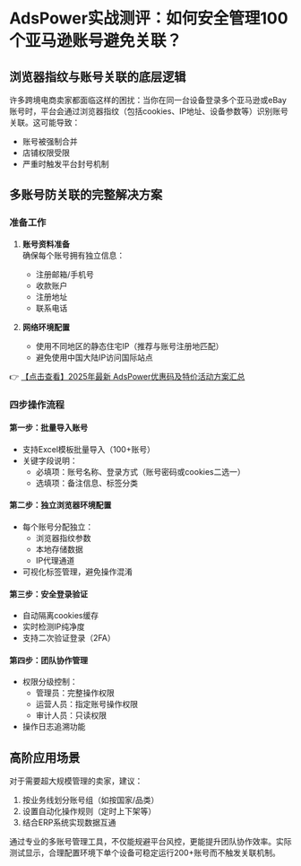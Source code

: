 # AdsPower实战测评：如何安全管理100个亚马逊账号避免关联？

## 浏览器指纹与账号关联的底层逻辑

许多跨境电商卖家都面临这样的困扰：当你在同一台设备登录多个亚马逊或eBay账号时，平台会通过浏览器指纹（包括cookies、IP地址、设备参数等）识别账号关联。这可能导致：

- 账号被强制合并
- 店铺权限受限
- 严重时触发平台封号机制

## 多账号防关联的完整解决方案

### 准备工作
1. **账号资料准备**  
   确保每个账号拥有独立信息：
   - 注册邮箱/手机号
   - 收款账户
   - 注册地址
   - 联系电话

2. **网络环境配置**  
   - 使用不同地区的静态住宅IP（推荐与账号注册地匹配）
   - 避免使用中国大陆IP访问国际站点

👉 [【点击查看】2025年最新 AdsPower优惠码及特价活动方案汇总](https://bit.ly/adspower_free)

### 四步操作流程

#### 第一步：批量导入账号
- 支持Excel模板批量导入（100+账号）
- 关键字段说明：
  - 必填项：账号名称、登录方式（账号密码或cookies二选一）
  - 选填项：备注信息、标签分类

#### 第二步：独立浏览器环境配置
- 每个账号分配独立：
  - 浏览器指纹参数
  - 本地存储数据
  - IP代理通道
- 可视化标签管理，避免操作混淆

#### 第三步：安全登录验证
- 自动隔离cookies缓存
- 实时检测IP纯净度
- 支持二次验证登录（2FA）

#### 第四步：团队协作管理
- 权限分级控制：
  - 管理员：完整操作权限
  - 运营人员：指定账号操作权限
  - 审计人员：只读权限
- 操作日志追溯功能

## 高阶应用场景

对于需要超大规模管理的卖家，建议：
1. 按业务线划分账号组（如按国家/品类）
2. 设置自动化操作规则（定时上下架等）
3. 结合ERP系统实现数据互通

通过专业的多账号管理工具，不仅能规避平台风控，更能提升团队协作效率。实际测试显示，合理配置环境下单个设备可稳定运行200+账号而不触发关联机制。